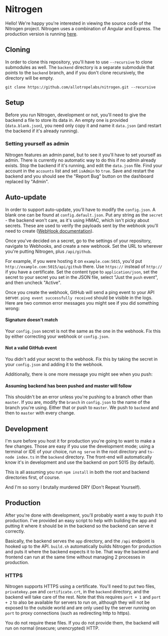# Nitrogen

Hello! We're happy you're interested in viewing the source code of the Nitrogen project. Nitrogen uses a combination of Angular and Express. The production version is running [here](https://nitrogenedit.com/).

## Cloning

In order to clone this repository, you'll have to use `--recursive` to clone submodules as well. The `backend` directory is a separate submodule that points to the `backend` branch, and if you don't clone recursively, the directory will be empty.

```
git clone https://github.com/allotropelabs/nitrogen.git --recursive
```

## Setup

Before you run Nitrogen, development or not, you'll need to give the backend a file to store its data in. An empty one is provided (`data.blank.json`), you need only copy it and name it `data.json` (and restart the backend if it's already running).

### Setting yourself as admin

Nitrogen features an admin panel, but to see it you'll have to set yourself as admin. There is currently no automatic way to do this if no admin already exists. Stop the backend if it's running, and edit the `data.json` file. Find your account in the `accounts` list and set `isAdmin` to `true`. Save and restart the backend and you should see the "Report Bug" button on the dashboard replaced by "Admin".

## Auto-update

In order to support auto-update, you'll have to modify the `config.json`. A blank one can be found at `config.default.json`. Put any string as the `secret` - the backend won't care, as it's using HMAC, which isn't picky about secrets. These are used to verify the payloads sent by the webhook you'll need to create ([WebHook documentation](https://developer.github.com/webhooks/#payloads)).

Once you've decided on a secret, go to the settings of your repository, navigate to Webhooks, and create a new webhook. Set the URL to wherever you're putting Nitrogen, plus `/api/github`.

For example, if you were hosting it on `example.com:5015`, you'd put `http://example.com:5015/api/github` there. Use `https://` instead of `http://` if you have a certificate. Set the content type to `application/json`, set the secret to your secret you set in the JSON file, select "Just the `push` event", and then uncheck "Active".

Once you create the webhook, GitHub will send a ping event to your API server. `ping event successfully received` should be visible in the logs. Here are two common error messages you might see if you did something wrong:

#### Signature doesn't match

Your `config.json` secret is not the same as the one in the webhook. Fix this by either correcting your webhook or `config.json`.

#### Not a valid GitHub event

You didn't add your secret to the webhook. Fix this by taking the secret in your `config.json` and adding it to the webhook.

Additionally, there is one more message you might see when you push:

#### Assuming backend has been pushed and master will follow

This shouldn't be an error unless you're pushing to a branch other than `master`. If you are, modify the `branch` in `config.json` to the name of the branch you're using. Either that or push to `master`. We push to `backend` and then to `master` with every change.

## Development

I'm sure before you host it for production you're going to want to make a few changes. Those are easy if you use the development mode; using a terminal or IDE of your choice, run `ng serve` in the root directory and `ts-node index.ts` in the `backend` directory. The front-end will automatically know it's in development and use the backend on port 5015 (by default).

This is all assuming you run `npm install` in both the root and backend directories first, of course.

And I'm so sorry I brutally murdered DRY (Don't Repeat Yourself).

## Production

After you're done with development, you'll probably want a way to push it to production. I've provided an easy script to help with building the app and putting it where it should be in the backend so the backend can serve it correctly.

Basically, the backend serves the `app` directory, and the `/api` endpoint is hooked up to the API. `build.sh` automatically builds Nitrogen for production and puts it where the backend expects it to be. That way the backend and frontend can run at the same time without managing 2 processes in production.

### HTTPS

Nitrogen supports HTTPS using a certificate. You'll need to put two files, `privatekey.pem` and `certificate.crt`, in the `backend` directory, and the backend will take care of the rest. Note that this requires `port + 1` and `port + 2` to also be available for servers to run on, although they will not be exposed to the outside world and are only used by the server running on `port` to proxy connections (such as redirecting http to https).

You do not require these files. If you do not provide them, the backend will run on normal (insecure; unencrypted) HTTP.
